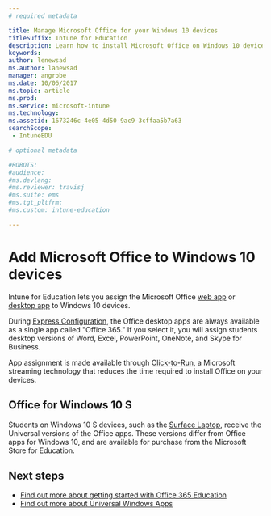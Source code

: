 ```yaml
---
# required metadata

title: Manage Microsoft Office for your Windows 10 devices
titleSuffix: Intune for Education
description: Learn how to install Microsoft Office on Windows 10 devices.
keywords:
author: lenewsad
ms.author: lanewsad
manager: angrobe
ms.date: 10/06/2017
ms.topic: article
ms.prod:
ms.service: microsoft-intune
ms.technology:
ms.assetid: 1673246c-4e05-4d50-9ac9-3cffaa5b7a63
searchScope:
 - IntuneEDU

# optional metadata

#ROBOTS:
#audience:
#ms.devlang:
#ms.reviewer: travisj
#ms.suite: ems
#ms.tgt_pltfrm:
#ms.custom: intune-education

---
```


# Add Microsoft Office to Windows 10 devices

Intune for Education lets you assign the Microsoft Office [web app](add-web-apps-edu.md) or [desktop app](add-desktop-apps-edu.md) to Windows 10 devices.

During [Express Configuration](Express-configuration-intune-edu.md), the Office desktop apps are always available as a single app called "Office 365." If you select it, you will assign students desktop versions of Word, Excel, PowerPoint, OneNote, and Skype for Business.

App assignment is made available through [Click-to-Run](https://technet.microsoft.com/library/jj219427.aspx), a Microsoft streaming technology that reduces the time required to install Office on your devices. 

## Office for Windows 10 S

Students on Windows 10 S devices, such as the [Surface Laptop](https://www.microsoft.com/surface/devices/surface-laptop/overview), receive the Universal versions of the Office apps. These versions differ from Office apps for Windows 10, and are available for purchase from the Microsoft Store for Education. 

## Next steps

- [Find out more about getting started with Office 365 Education](https://support.office.com/article/Get-started-with-Office-365-Education-AB02ABE5-A1EE-458C-B749-5B44416CCF14)
- [Find out more about Universal Windows Apps](https://docs.microsoft.com/windows/uwp/get-started/whats-a-uwp)
